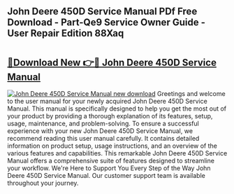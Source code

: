 ## John Deere 450D Service Manual PDf Free Download - Part-Qe9 Service Owner Guide - User Repair Edition 88Xaq

# <h2><a href="http://bc862.oget.top/?id=John+Deere+450D+Service+Manual">🔗Download New 👉🔴 John Deere 450D Service Manual</a></h2>

[![John Deere 450D Service Manual new download](https://i.imgur.com/5g1atiW.png)](http://bc862.oget.top/?id=John+Deere+450D+Service+Manual)
Greetings and welcome to the user manual for your newly acquired John Deere 450D Service Manual. This manual is specifically designed to help you get the most out of your product by providing a thorough explanation of its features, setup, usage, maintenance, and problem-solving. To ensure a successful experience with your new John Deere 450D Service Manual, we recommend reading this user manual carefully. It contains detailed information on product setup, usage instructions, and an overview of the various features and capabilities. This remarkable John Deere 450D Service Manual offers a comprehensive suite of features designed to streamline your workflow. We're Here to Support You Every Step of the Way John Deere 450D Service Manual. Our customer support team is available throughout your journey.

